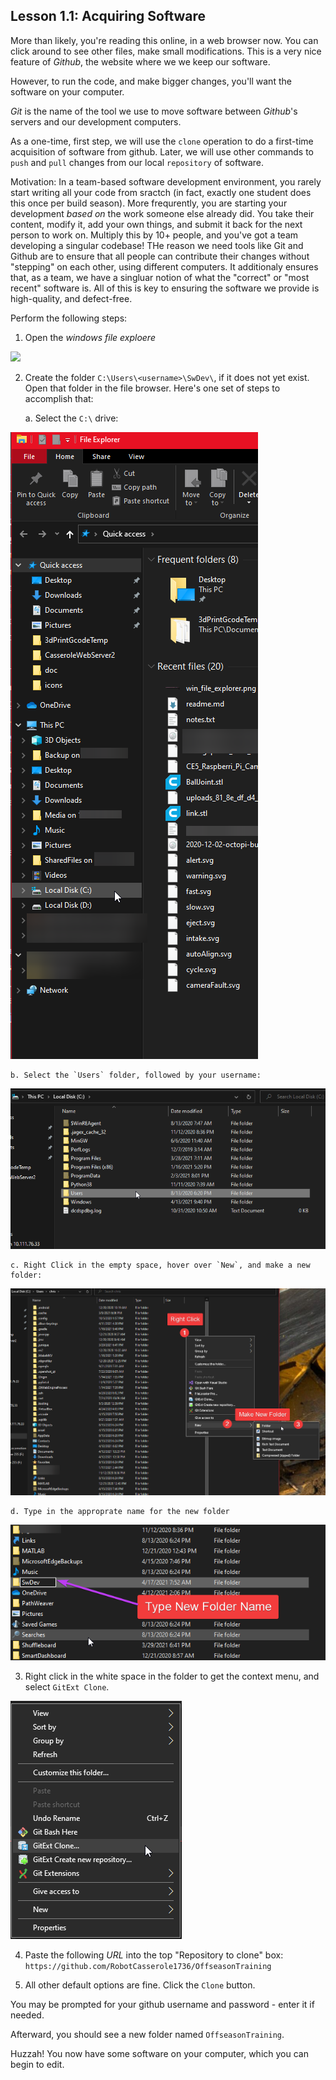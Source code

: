 
## Lesson 1.1: Acquiring Software

More than likely, you're reading this online, in a web browser now. You can click around to see other files, make small modifications. This is a very nice feature of *Github*, the website where we we keep our software.

However, to run the code, and make bigger changes, you'll want the software on your computer.

*Git* is the name of the tool we use to move software between *Github*'s servers and our development computers.

As a one-time, first step, we will use the `clone` operation to do a first-time acquisition of software from github. Later, we will use other commands to `push` and `pull` changes from our local `repository` of software.

Motivation: In a team-based software development environment, you rarely start writing all your code from sractch (in fact, exactly one student does this once per build season). More frequrently, you are starting your development _based on_ the work someone else already did. You take their content, modify it, add your own things, and submit it back for the next person to work on. Multiply this by 10+ people, and you've got a team developing a singular codebase! THe reason we need tools like Git and Github are to ensure that all people can contribute their changes without "stepping" on each other, using different computers. It additionaly ensures that, as a team, we have a singluar notion of what the "correct" or "most recent" software is. All of this is key to ensuring the software we provide is high-quality, and defect-free.

Perform the following steps:

1. Open the *windows file exploere* 

![](doc/in_file_explorer.png)

2. Create the folder `C:\Users\<username>\SwDev\`, if it does not yet exist. Open that folder in the file browser. Here's one set of steps to accomplish that:

    a. Select the `C:\` drive:

![](doc/c_drive.png)

    b. Select the `Users` folder, followed by your username:

![](doc/c_users_folder.png)

    c. Right Click in the empty space, hover over `New`, and make a new folder:

![](doc/make_new_folder.png)

    d. Type in the approprate name for the new folder

![](doc/new_folder_name.png)

3. Right click in the white space in the folder to get the context menu, and select `GitExt Clone`.

![](doc/gitext_clone.png)

4. Paste the following *URL* into the top "Repository to clone" box: `https://github.com/RobotCasserole1736/OffseasonTraining`

5. All other default options are fine. Click the `Clone` button.

You may be prompted for your github username and password - enter it if needed.

Afterward, you should see a new folder named `OffseasonTraining`.

Huzzah! You now have some software on your computer, which you can begin to edit.

